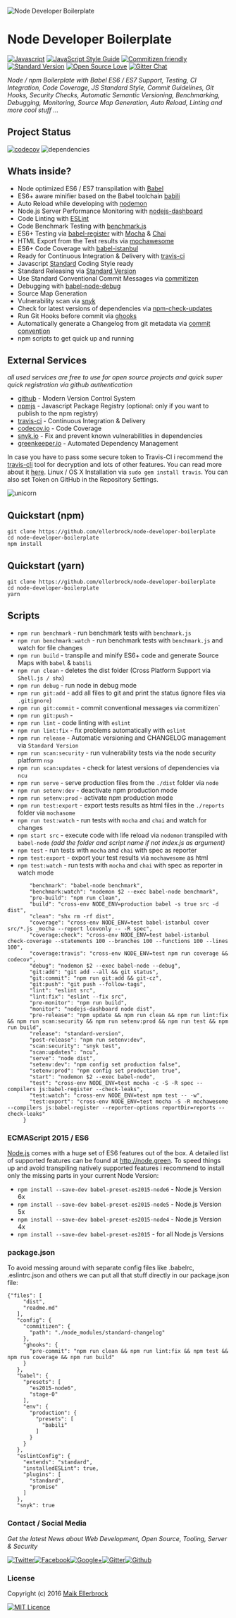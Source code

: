 ![Node Developer Boilerplate](https://github.frapsoft.com/top/babel-es7.jpg?v=101)

# Node Developer Boilerplate

[![Javascript](https://badges.frapsoft.com/javascript/code/javascript.svg?v=100)](https://github.com/ellerbrock/javascript-badges/) [![JavaScript Style Guide](https://img.shields.io/badge/code%20style-standard-brightgreen.svg)](https://github.com/ellerbrock/javascript-badges/) [![Commitizen friendly](https://img.shields.io/badge/commitizen-friendly-brightgreen.svg)](http://commitizen.github.io/cz-cli/) [![Standard Version](https://img.shields.io/badge/release-standard%20version-brightgreen.svg)](https://github.com/conventional-changelog/standard-version) [![Open Source Love](https://badges.frapsoft.com/os/v1/open-source.svg?v=102)](https://github.com/ellerbrock/open-source-badges/) [![Gitter Chat](https://badges.gitter.im/frapsoft/frapsoft.svg)](https://gitter.im/frapsoft/frapsoft/)

_Node / npm Boilerplate with Babel ES6 / ES7 Support, Testing, CI Integration, Code Coverage, JS Standard Style, Commit Guidelines, Git Hooks, Security Checks, Automatic Semantic Versioning, Benchmarking, Debugging, Monitoring, Source Map Generation, Auto Reload, Linting and more cool stuff ..._


## Project Status

[![codecov](https://codecov.io/gh/ellerbrock/node-developer-boilerplate/branch/master/graph/badge.svg)](https://codecov.io/gh/ellerbrock/node-developer-boilerplate) ![dependencies](https://david-dm.org/ellerbrock/node-developer-boilerplate.svg)

<!--
[![Build Status](https://travis-ci.org/ellerbrock/node-developer-boilerplate.svg?branch=master)](https://travis-ci.org/ellerbrock/node-developer-boilerplate) 
![vulnerbilities](https://snyk.io/test/github/ellerbrock/node-developer-boilerplate/badge.svg)
-->

## Whats inside?

- Node optimized ES6 / ES7 transpilation with [Babel](https://github.com/babel/babel)
- ES6+ aware minifier based on the Babel toolchain [babili](https://github.com/babel/babili)
- Auto Reload while developing with [nodemon](https://github.com/remy/nodemon)
- Node.js Server Performance Monitoring with [nodejs-dashboard](https://github.com/FormidableLabs/nodejs-dashboard)
- Code Linting with [ESLint](https://github.com/eslint/eslint)
- Code Benchmark Testing with [benchmark.js](https://github.com/bestiejs/benchmark.js)
- ES6+ Testing via [babel-register](https://github.com/babel/babel/tree/master/packages/babel-register) with [Mocha](https://github.com/mochajs/mocha) & [Chai](https://github.com/chaijs/chai)
- HTML Export from the Test results via [mochawesome](https://github.com/adamgruber/mochawesome)
- ES6+ Code Coverage with [babel-istanbul](https://github.com/jmcriffey/babel-istanbul)
- Ready for Continuous Integration & Delivery with [travis-ci](travis-ci.org)
- Javascript [Standard](https://github.com/feross/standard) Coding Style ready
- Standard Releasing via [Standard Version](https://github.com/conventional-changelog/standard-version)
- Use Standard Conventional Commit Messages via [commitizen](https://github.com/commitizen/cz-cli)
- Debugging with [babel-node-debug](https://github.com/crabdude/babel-node-debug)
- Source Map Generation
- Vulnerability scan via [snyk](https://github.com/Snyk/snyk)
- Check for latest versions of dependencies via [npm-check-updates](https://github.com/tjunnone/npm-check-updates)
- Run Git Hooks before commit via [ghooks](https://github.com/ellerbrock/ghooks)
- Automatically generate a Changelog from git metadata via [commit convention](https://github.com/conventional-changelog/standard-changelog)
- npm scripts to get quick up and running


## External Services

*all used services are free to use for open source projects and quick super quick registration via github authentication*

- [github](https://github.com/) - Modern Version Control System
- [npmjs](https://www.npmjs.com/) - Javascript Package Registry (optional: only if you want to publish to the npm registry)
- [travis-ci](travis-ci.org) - Continuous Integration & Delivery
- [codecov.io](https://codecov.io/) - Code Coverage
- [snyk.io](https://snyk.io) - Fix and prevent known vulnerabilities in dependencies
- [greenkeeper.io](https://greenkeeper.io) - Automated Dependency Management

In case you have to pass some secure token to Travis-CI i recommend the [travis-cli](https://github.com/travis-ci/travis.rb) tool for decryption and lots of other features. You can read more about it [here](https://docs.travis-ci.com/user/encryption-keys/). Linux / OS X Installation via `sudo gem install travis`. You can also set Token on GitHub in the Repository Settings.

![unicorn](http://i.giphy.com/3o85xBO5Rt4031bH44.gif)

## Quickstart (npm)

```
git clone https://github.com/ellerbrock/node-developer-boilerplate
cd node-developer-boilerplate
npm install
```


## Quickstart (yarn)

```
git clone https://github.com/ellerbrock/node-developer-boilerplate
cd node-developer-boilerplate
yarn
```

## Scripts

- `npm run benchmark` - run benchmark tests with `benchmark.js`
- `npm run benchmark:watch` - run benchmark tests with `benchmark.js` and watch for file changes
- `npm run build` - transpile and minify ES6+ code and generate Source Maps with `babel` & `babili`
- `npm run clean` - deletes the dist folder (Cross Platform Support via `Shell.js / shx`)
- `npm run debug` - run node in debug mode
- `npm run git:add` - add all files to git and print the status (ignore files via `.gitignore`)
- `npm run git:commit` - commit conventional messages via commitizen`
- `npm run git:push` - 
- `npm run lint` - code linting with `eslint`
- `npm run lint:fix` - fix problems automatically with `eslint`
- `npm run release` - Automatic versioning and CHANGELOG management via `Standard Version`
- `npm run scan:security` - run vulnerability tests via the node security platform `nsp`
- `npm run scan:updates` - check for latest versions of dependencies via `ncu`
- `npm run serve` - serve production files from the `./dist` folder via `node`
- `npm run setenv:dev` - deactivate npm production mode
- `npm run setenv:prod` - activate npm production mode
- `npm run test:export` - export tests results as html files in the `./reports` folder via `mochasome`
- `npm run test:watch` - run tests with `mocha` and `chai` and watch for changes
- `npm start src` - execute code with life reload via `nodemon` transpiled with `babel-node` _(add the folder and script name if not index.js as argument)_
- `npm test` - run tests with `mocha` and `chai` with spec as reporter
- `npm test:export` - export your test results via `mochawesome` as html
- `npm test:watch` - run tests with `mocha` and `chai` with spec as reporter in watch mode

```"scripts": {
       "benchmark": "babel-node benchmark",
       "benchmark:watch": "nodemon $2 --exec babel-node benchmark",
       "pre-build": "npm run clean",
       "build": "cross-env NODE_ENV=production babel -s true src -d dist",
       "clean": "shx rm -rf dist",
       "coverage": "cross-env NODE_ENV=test babel-istanbul cover src/*.js _mocha --report lcovonly -- -R spec",
       "coverage:check": "cross-env NODE_ENV=test babel-istanbul check-coverage --statements 100 --branches 100 --functions 100 --lines 100",
       "coverage:travis": "cross-env NODE_ENV=test npm run coverage && codecov",
       "debug": "nodemon $2 --exec babel-node --debug",
       "git:add": "git add --all && git status",
       "git:commit": "npm run git:add && git-cz",
       "git:push": "git push --follow-tags",
       "lint": "eslint src",
       "lint:fix": "eslint --fix src",
       "pre-monitor": "npm run build",
       "monitor": "nodejs-dashboard node dist",
       "pre-release": "npm update && npm run clean && npm run lint:fix && npm run scan:security && npm run setenv:prod && npm run test && npm run build",
       "release": "standard-version",
       "post-release": "npm run setenv:dev",
       "scan:security": "snyk test",
       "scan:updates": "ncu",
       "serve": "node dist",
       "setenv:dev": "npm config set production false",
       "setenv:prod": "npm config set production true",
       "start": "nodemon $2 --exec babel-node",
       "test": "cross-env NODE_ENV=test mocha -c -S -R spec --compilers js:babel-register --check-leaks",
       "test:watch": "cross-env NODE_ENV=test npm test -- -w",
       "test:export": "cross-env NODE_ENV=test mocha -S -R mochawesome --compilers js:babel-register --reporter-options reportDir=reports --check-leaks"
     }
```


### ECMAScript 2015 / ES6

[Node.js](https://github.com/nodejs/node) comes with a huge set of ES6 features out of the box. A detailed list of supported features can be found at <http://node.green>. To speed things up and avoid transpiling natively supported features i recommend to install only the missing parts in your current Node Version:

- `npm install --save-dev babel-preset-es2015-node6` - Node.js Version 6x
- `npm install --save-dev babel-preset-es2015-node5` - Node.js Version 5x
- `npm install --save-dev babel-preset-es2015-node4` - Node.js Version 4x
- `npm install --save-dev babel-preset-es2015` - for all Node.js Versions

### package.json

To avoid messing around with separate config files like .babelrc, .eslintrc.json and others we can put all that stuff directly in our package.json file:

```
{"files": [
     "dist",
     "readme.md"
   ],
   "config": {
     "commitizen": {
       "path": "./node_modules/standard-changelog"
     },
     "ghooks": {
       "pre-commit": "npm run clean && npm run lint:fix && npm test && npm run coverage && npm run build"
     }
   },
   "babel": {
     "presets": [
       "es2015-node6",
       "stage-0"
     ],
     "env": {
       "production": {
         "presets": [
           "babili"
         ]
       }
     }
   },
   "eslintConfig": {
     "extends": "standard",
     "installedESLint": true,
     "plugins": [
       "standard",
       "promise"
     ]
   },
   "snyk": true
```


### Contact / Social Media

_Get the latest News about Web Development, Open Source, Tooling, Server & Security_

[![Twitter](https://github.frapsoft.com/social/twitter.png)](https://twitter.com/frapsoft/)[![Facebook](https://github.frapsoft.com/social/facebook.png)](https://www.facebook.com/frapsoft/)[![Google+](https://github.frapsoft.com/social/google-plus.png)](https://plus.google.com/116540931335841862774)[![Gitter](https://github.frapsoft.com/social/gitter.png)](https://gitter.im/frapsoft/frapsoft/)[![Github](https://github.frapsoft.com/social/github.png)](https://github.com/ellerbrock/)


### License

Copyright (c) 2016 [Maik Ellerbrock](https://github.com/ellerbrock/)

[![MIT Licence](https://badges.frapsoft.com/os/mit/mit-125x28.png?v=102)](https://opensource.org/licenses/mit-license.php)